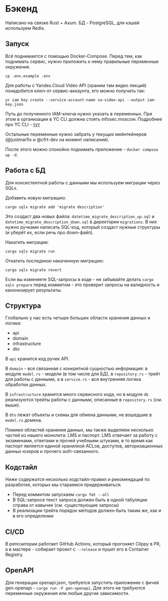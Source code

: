# Бэкенд

Написано на связке Rust + Axum. БД - PostgreSQL, для кэшей используем Redis.

## Запуск

Всё поднимается с помощью Docker-Compose. Перед тем, как поднимать сервис,
нужно приложить к нему правильные переменные окружения.

```shell
cp .env.example .env
```

Для работы с Yandex.Cloud Video API (храним там видео лекций) понадобится ключ от сервис-аккаунта, его можно получить так:

```shell
yc iam key create --service-account-name sa-video-api --output iam-key.json
```

Путь до полученного IAM-ключа нужно указать в переменных.
При этом в организации в YC CLI должна стоять infosec.moscow. Подробнее про YC CLI - [тут](https://yandex.cloud/ru/docs/cli)

Остальные переменные нужно забрать у текущих мейнтейнеров (@justmarfix и @cfrt-dev на момент написания).

После этого можно спокойно поднимать приложение - `docker compose up -d`.

## Работа с БД

Для консистентной работы с данными мы используем миграции через SQLx.

Добавить новую миграцию:

```shell
cargo sqlx migrate add 'migrate description'
```

Это создаст два новых файла: `datetime_migrate_description_up.sql` и `datetime_migrate_description_down.sql` в директории `migrations`.
В них нужно ручками написать SQL-код, который создаст нужные структуры (и уберёт их, если речь про down-файл).

Накатить миграции:
```shell
cargo sqlx migrate run
```

Откатить последнюю накаченную миграцию:
```shell
cargo sqlx migrate revert
```

Если вы изменяете SQL-запросы в коде - не забывайте делать `cargo sqlx prepare` перед коммитом - это проверит запросы на валидность и канонизирует результаты.

## Структура

Глобально у нас есть четыре больших области хранения данных и логики:

- api
- domain
- infrastructure
- dto

В `api` хранится код ручек API.

В `domain` - вся связанная с конкретной сущностью информация: в модуле `model.rs` - модели (в том числе для БД), в `repository.rs` - трейт для работы с данными,
а в `service.rs` - вся внутренняя логика обработки данных.

В `infrastructure` хранится много сервисного кода, но в модуле `db` реализуются трейты работы с данными, описанные в `repository.rs` (см. выше).

В `dto` лежат объекты и схемы для обмена данными, не вошедшие в `model.rs` домена.

Помимо областей хранения данных, мы также выделяем несколько частей из нашего монолита: LMS и паспорт. LMS отвечает за работу с экзаменами,
ответами и прочей учебными штуками, в то время как паспорт является единой хранилкой ACLов, доступов, авторизационных данных юзеров и прочего auth-связанного.

## Кодстайл

Ниже содержатся несколько кодстайл-правил и рекомендаций по разработке, которых мы стараемся придерживаться.

- Перед коммитом запускаем `cargo fmt --all`
- В SQL-запросе текст запроса должен быть в одной табуляции справа от кавычек (см. существующие запросы)
- В реализации трейта порядок методов должен быть таким же, как и в его определении

## CI/CD

В репозитории работает GitHub Actions, который прогоняет Clippy в PR, а в мастере - собирает проект с `--release` и пушит его в Container Registry.

## OpenAPI

Для генерации openapi.json, требуется запустить приложение с фичей gen-openapi - `cargo run -F gen-openapi`. Для этого не требуются переменные окружения или любые другие зависимости.
